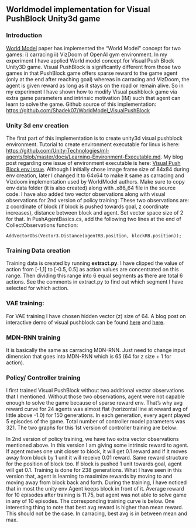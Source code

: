 ## Worldmodel implementation for Visual PushBlock Unity3d game

### Introduction
[World Model](https://arxiv.org/abs/1803.10122) paper has implemented the “World Model” concept for two games: i) carracing ii) VizDoom of OpenAI gym environment. In my experiment I have applied World model concept for Visual Push Block Unity3D game. Visual PushBlock is significantly different from those two games in that PushBlock game offers sparse reward to the game agent (only at the end after reaching goal) whereas in carracing and VizDoom, the agent is given reward as long as it stays on the road or remain alive. So in my experiment I have shown how to modify Visual pushblock game via extra game parameters and intrinsic motivation (IM) such that agent can learn to solve the game.
Github source of this implementation: https://github.com/Shadek07/WorldModel_VisualPushBlock

### Unity 3d env creation
The first part of this implementation is to create unity3d visual pushblock environment. Tutorial to create environment executable for linux is here: https://github.com/Unity-Technologies/ml-agents/blob/master/docs/Learning-Environment-Executable.md. My blog post regarding one issue of environment executable is here: [Visual Push Block env issue](https://shadekcse.wordpress.com/2019/07/30/how-to-create-visualpushblock-unity-environment-executable-and-interact-with-that-in-python/). Although I initially chose image frame size of 84x84 during env creation, later I changed it to 64x64 to make it same as carracing and Vizdoom implementation used by WorldModel authors. Make sure to copy env data folder (it is also created) along with .x86_64 file in the source code. I have also added two vector observations along with visual observations for 2nd version of policy training: These two observations are: z coordinate of block (if block is pushed towards goal, z coordinate increases), distance between block and agent. Set vector space size of 2 for that. In PushAgentBasics.cs, add the following two lines at the end of CollectObservations function:
```AddVectorObs(blockRB.position.z);
AddVectorObs(Vector3.Distance(agentRB.position, blockRB.position));
```

### Training Data creation
Training data is created by running **extract.py**. I have clipped the value of action from [-1,1] to [-0.5, 0.5] as action values are concentrated on this range. Then dividing this range into 6 equal segments as there are total 6 actions. See the comments in extract.py to find out which segment I have selected for which action.

### VAE training:
For VAE training I have chosen hidden vector (z) size of 64. A blog post on interactive demo of visual pushblock can be found [here](https://shadekcse.wordpress.com/2019/08/20/variational-autoencoder-for-visual-pushblock-unity3d-game/) and [here](https://docs.google.com/document/d/1kkpRZ1UBB_usOmbSq97DjspfE-r8gWlRGLWa07bc-Kc/edit#heading=h.f6qmbi1vk87q).

### MDN-RNN training
It is basically the same as carracing MDN-RNN. Just need to change input dimension that goes into MDN-RNN which is 65 (64 for z size + 1 for action).

### Policy/ Controller training
I first trained Visual PushBlock without two additional vector observations that I mentioned. Without those two observations, agent were not capable enough to solve the game because of sparse reward env. That’s why avg reward curve for 24 agents was almost flat (horizontal line at reward avg of little above -1.0) for 150 generations. In each generation, every agent played 5 episodes of the game. Total number of controller model parameters was 321. The two graphs for this 1st version of controller training are below:

In 2nd version of policy training, we have two extra vector observations mentioned above. In this version I am giving some intrinsic reward to agent. If agent moves one unit closer to block, it will get 0.1 reward and if it moves away from block by 1 unit it will receive 0.01 reward. Same reward structure for the position of block too. If block is pushed 1 unit towards goal, agent will get 0.1. Training is done for 238 generations. What I have seen in this version that, agent is learning to maximize rewards by moving to and moving away from block back and forth. During the training, I have noticed that in most the unity env Agent keeps block in front of it. Average reward for 10 episodes after training is 11.75, but agent was not able to solve game in any of 10 episodes. The corresponding training curve is below. One interesting thing to note that best avg reward is higher than mean reward. This should not be the case. In carracing, best avg is in between mean and max.
